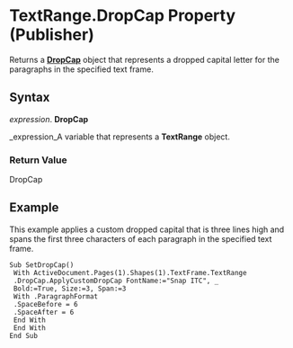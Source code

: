 
# TextRange.DropCap Property (Publisher)

Returns a  **[DropCap](7c6aeffe-cf25-a834-52de-5966df5e21d2.md)** object that represents a dropped capital letter for the paragraphs in the specified text frame.


## Syntax

 _expression_. **DropCap**

 _expression_A variable that represents a  **TextRange** object.


### Return Value

DropCap


## Example

This example applies a custom dropped capital that is three lines high and spans the first three characters of each paragraph in the specified text frame.


```
Sub SetDropCap() 
 With ActiveDocument.Pages(1).Shapes(1).TextFrame.TextRange 
 .DropCap.ApplyCustomDropCap FontName:="Snap ITC", _ 
 Bold:=True, Size:=3, Span:=3 
 With .ParagraphFormat 
 .SpaceBefore = 6 
 .SpaceAfter = 6 
 End With 
 End With 
End Sub
```

